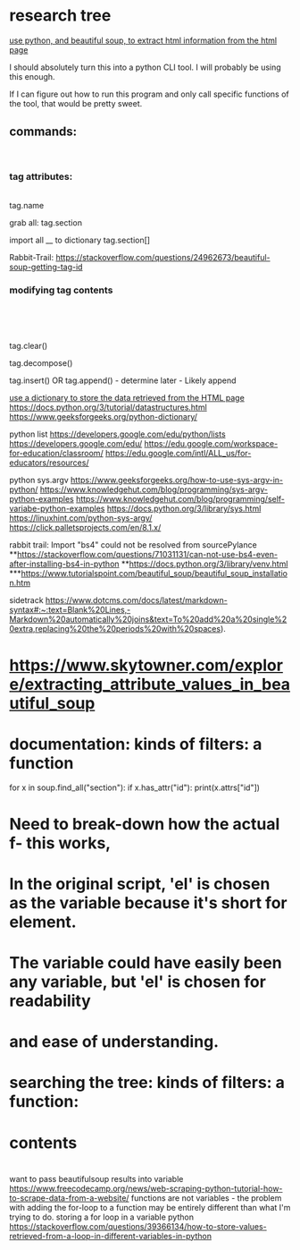 # research tree
[use python, and beautiful soup, to extract html information from the html page](https://www.crummy.com/software/BeautifulSoup/bs4/doc/#making-the-soup)

I should absolutely turn this into a python CLI tool. I will probably be using this enough. 

If I can figure out how to run this program and only call specific functions of the tool, that would be pretty sweet.

## commands:
&nbsp;  
### tag attributes: 
&nbsp;  
tag.name

grab all:
tag.section

import all __ to dictionary
tag.section[]

Rabbit-Trail:
https://stackoverflow.com/questions/24962673/beautiful-soup-getting-tag-id

### modifying tag contents
&nbsp;  
&nbsp;  
&nbsp;  

tag.clear()

tag.decompose()

tag.insert() OR tag.append() - determine later - Likely append



[use a dictionary to store the data retrieved from the HTML page](https://www.w3schools.com/python/python_dictionaries.asp)
https://docs.python.org/3/tutorial/datastructures.html
https://www.geeksforgeeks.org/python-dictionary/

python list
https://developers.google.com/edu/python/lists
https://developers.google.com/edu/
https://edu.google.com/workspace-for-education/classroom/
https://edu.google.com/intl/ALL_us/for-educators/resources/

python sys.argv
https://www.geeksforgeeks.org/how-to-use-sys-argv-in-python/
https://www.knowledgehut.com/blog/programming/sys-argv-python-examples
https://www.knowledgehut.com/blog/programming/self-variabe-python-examples
https://docs.python.org/3/library/sys.html
https://linuxhint.com/python-sys-argv/
https://click.palletsprojects.com/en/8.1.x/


rabbit trail:
Import "bs4" could not be resolved from sourcePylance
**https://stackoverflow.com/questions/71031131/can-not-use-bs4-even-after-installing-bs4-in-python
**https://docs.python.org/3/library/venv.html
***https://www.tutorialspoint.com/beautiful_soup/beautiful_soup_installation.htm


sidetrack
https://www.dotcms.com/docs/latest/markdown-syntax#:~:text=Blank%20Lines,-Markdown%20automatically%20joins&text=To%20add%20a%20single%20extra,replacing%20the%20periods%20with%20spaces).

# https://www.skytowner.com/explore/extracting_attribute_values_in_beautiful_soup
# documentation: kinds of filters: a function
for x in soup.find_all("section"):
    if x.has_attr("id"):
        print(x.attrs["id"])
# Need to break-down how the actual f- this works,
# In the original script, 'el' is chosen as the variable because it's short for element.
# The variable could have easily been any variable, but 'el' is chosen for readability
# and ease of understanding. 
# 
# searching the tree: kinds of filters: a function: 
# <tag attribute1="" attribute2=""> 
#   <child>
#       contents
#   </child> 
# </tag>

want to pass beautifulsoup results into variable
https://www.freecodecamp.org/news/web-scraping-python-tutorial-how-to-scrape-data-from-a-website/
functions are not variables - the problem with adding the for-loop to a function may be entirely different than what I'm trying to do.
storing a for loop in a variable python
https://stackoverflow.com/questions/39366134/how-to-store-values-retrieved-from-a-loop-in-different-variables-in-python
